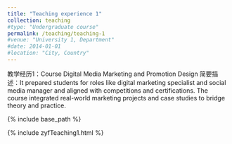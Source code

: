 ```yaml
---
title: "Teaching experience 1"
collection: teaching
#type: "Undergraduate course"
permalink: /teaching/teaching-1
#venue: "University 1, Department"
#date: 2014-01-01
#location: "City, Country"
---
```


教学经历1：Course Digital Media Marketing and Promotion Design
简要描述：It prepared students for roles like digital marketing specialist and social media manager 
 and aligned with competitions and certifications. The course integrated real-world marketing projects 
 and case studies to bridge theory and practice. 

{% include base_path %}

<html>
    <head>
        <title>Embedded HTML</title>
    </head>
    <body>                
          {% include zyfTeaching1.html %}       
    </body>
</html>
